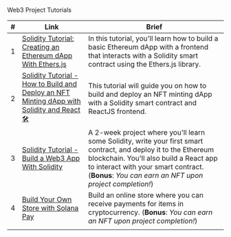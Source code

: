 Web3 Project Tutorials

<!-- |index|resource link|brief| -->

| #  |  Link | Brief  |  
|---|---|---|
|  1 | [Solidity Tutorial: Creating an Ethereum dApp With Ethers.js](https://web3.hashnode.com/solidity-tutorial-creating-an-ethereum-dapp-with-ethersjs) | In this tutorial, you'll learn how to build a basic Ethereum dApp with a frontend that interacts with a Solidity smart contract using the Ethers.js library. |  
|  2 | [Solidity Tutorial - How to Build and Deploy an NFT Minting dApp with Solidity and React 🛠](https://web3.hashnode.com/solidity-tutorial-how-to-build-and-deploy-an-nft-minting-dapp)  |  This tutorial will guide you on how to build and deploy an NFT minting dApp with a Solidity smart contract and ReactJS frontend. |
|  3 | [Solidity Tutorial - Build a Web3 App With Solidity](https://buildspace.so/p/build-solidity-web3-app)  |  A 2-week project where you'll learn some Solidity, write your first smart contract, and deploy it to the Ethereum blockchain. You'll also build a React app to interact with your smart contract. (**Bonus**: *You can earn an NFT upon project completion!*)
|  4 | [Build Your Own Store with Solana Pay](https://bld.so/JWAOp) |  Build an online store where you can receive payments for items in cryptocurrency. (**Bonus**: *You can earn an NFT upon project completion!*)
|   |   |   |   
